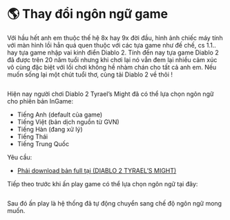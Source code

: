 # 🌎 Thay đổi ngôn ngữ game

Với hầu hết anh em thuộc thế hệ 8x hay 9x đời đầu, hình ảnh chiếc máy tính với màn hình lồi hẳn quá quen thuộc với các tựa game như đế chế, cs 1.1.. hay tựa game nhập vai kinh điển Diablo 2. Tính đến nay tựa game Diablo 2 đã được trên 20 năm tuổi nhưng khi chơi lại nó vẫn đem lại nhiều cảm xúc vô cùng đặc biệt với lối chơi không hề nhàm chán cho tất cả anh em. Nếu muốn sống lại một chút tuổi thơ,  cùng tải Diablo 2 về thôi !

<figure><img src="https://i0.wp.com/diablo2-vn.com/tm/app/uploads/2024/03/tigamediablo2fullvitha-jpeg.webp?resize=1200%2C750&#x26;ssl=1" alt=""><figcaption></figcaption></figure>

Hiện nay người chơi Diablo 2 Tyrael’s Might đã có thể lựa chọn ngôn ngữ cho phiên bản InGame:

* Tiếng Anh (default của game)
* Tiếng Việt (bản dịch nguồn từ GVN)
* Tiếng Hàn (đang xử lý)
* Tiếng Thái
* Tiếng Trung Quốc

Yêu cầu:

* [Phải download bản full tại (DIABLO 2 TYRAEL’S MIGHT)](https://diablo2-vn.com/tm/docs/wiki/tham-gia-d2vn/cai-dat/)

Tiếp theo trước khi ấn play game có thể lựa chọn ngôn ngữ tại đây:

&#x20;

<figure><img src="https://i0.wp.com/diablo2-vn.com/tm/app/uploads/2024/03/OffUYlg.png?resize=1901%2C1036&#x26;ssl=1" alt=""><figcaption></figcaption></figure>

Sau đó ấn play là hệ thống đã tự động chuyển sang chế độ ngôn ngữ mong muốn.
